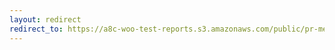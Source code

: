```yaml
---
layout: redirect
redirect_to: https://a8c-woo-test-reports.s3.amazonaws.com/public/pr-merge/40698/e2e/index.html
---
```


